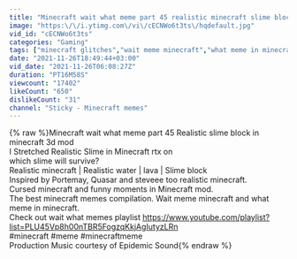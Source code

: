 ```yaml
---
title: "Minecraft wait what meme part 45 realistic minecraft slime block"
image: "https:\/\/i.ytimg.com\/vi\/cECNWo6t3ts\/hqdefault.jpg"
vid_id: "cECNWo6t3ts"
categories: "Gaming"
tags: ["minecraft glitches","wait meme minecraft","what meme in minecraft"]
date: "2021-11-26T18:49:44+03:00"
vid_date: "2021-11-26T06:08:27Z"
duration: "PT16M58S"
viewcount: "17402"
likeCount: "650"
dislikeCount: "31"
channel: "Sticky - Minecraft memes"
---
```

{% raw %}Minecraft wait what meme part 45 Realistic slime block in minecraft 3d mod<br />I Stretched Realistic Slime in Minecraft rtx on<br />which slime will survive?<br />Realistic minecraft | Realistic water | lava | Slime block<br />Inspired by Portemay, Quasar and steveee too realistic minecraft. <br />Cursed minecraft and funny moments in Minecraft mod. <br />The best minecraft memes compilation. Wait meme minecraft and what meme in minecraft. <br />Check out wait what memes playlist  <a rel="nofollow" target="blank" href="https://www.youtube.com/playlist?list=PLU45Vp8h00nTBR5FogzqKkjAgIutyzLRn">https://www.youtube.com/playlist?list=PLU45Vp8h00nTBR5FogzqKkjAgIutyzLRn</a><br />#minecraft #meme #minecraftmeme<br />Production Music courtesy of Epidemic Sound{% endraw %}
